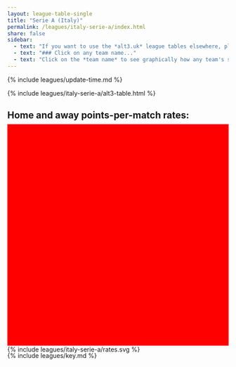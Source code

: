 ```yaml
---
layout: league-table-single
title: "Serie A (Italy)"
permalink: /leagues/italy-serie-a/index.html
share: false
sidebar:
  - text: "If you want to use the *alt3.uk* league tables elsewhere, please be sure to read the [License and Disclaimer](/about/license) page first."
  - text: "### Click on any team name..."
  - text: "Click on the *team name* to see graphically how any team's schedule strength evolves through the season."
---
```


<!-- {% include leagues/new-season-message.md %} -->

{% include leagues/update-time.md %}



{% include leagues/italy-serie-a/alt3-table.html %}

<!-- Currently Juventus are subject to 10 points deduction. This has been accounted for in the _Rate_ calculation. -->

<style>
.svg-wrap {
    background-color:red;
    height:0;
    padding-top:100%; /* 350px/550px */
	margin-top:-10px;
    position: relative;
}

svg {
    background-color: white;
    height: 100%;
    display:block;
    width: 100%;
    position: absolute;
    top:0;
    left:0;
}
</style>

## Home and away points-per-match rates:

<div class="svg-wrap">
{% include leagues/italy-serie-a/rates.svg %}
</div>

{% include leagues/key.md %}
 
